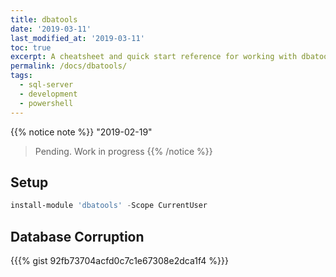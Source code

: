 ```yaml
---
title: dbatools
date: '2019-03-11'
last_modified_at: '2019-03-11'
toc: true
excerpt: A cheatsheet and quick start reference for working with dbatools
permalink: /docs/dbatools/
tags:
  - sql-server
  - development
  - powershell
---
```


{{% notice note %}}
"2019-02-19"
> Pending. Work in progress
{{% /notice %}}


## Setup

```powershell
install-module 'dbatools' -Scope CurrentUser
```

## Database Corruption
{{{% gist 92fb73704acfd0c7c1e67308e2dca1f4 %}}}
